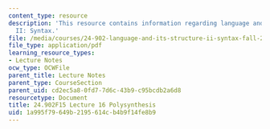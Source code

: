 ```yaml
---
content_type: resource
description: 'This resource contains information regarding language and its structure
  II: Syntax.'
file: /media/courses/24-902-language-and-its-structure-ii-syntax-fall-2015/1a995f79649b2195614cb4b9f14fe8b9_MIT24_902F15_Class16.pdf
file_type: application/pdf
learning_resource_types:
- Lecture Notes
ocw_type: OCWFile
parent_title: Lecture Notes
parent_type: CourseSection
parent_uid: cd2ec5a8-0fd7-7d6c-43b9-c95bcdb2a6d8
resourcetype: Document
title: 24.902F15 Lecture 16 Polysynthesis
uid: 1a995f79-649b-2195-614c-b4b9f14fe8b9
---
```

